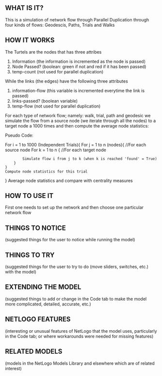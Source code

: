  ## WHAT IS IT?

This is a simulation of network flow through Parallel Duplication through four kinds of flows: Geodescis, Paths, Trials and Walks

## HOW IT WORKS

The Turtels are the nodes that has three attribes
1) Information (the information is incremented as the node is passed)
2) Node Passed? (boolean: green if not and red if it has been passed)
3) temp-count (not used for parallel duplication)

While the links (the edges) have the following three attributes
1) information-flow (this variable is incremented everytime the link is passed)
2) links-passed? (boolean variable)
3) temp-flow (not used for parallel duplication)

For each type of network flow; namely: walk, trial, path and geodesic we simulate the flow from a source node (we iterate through all the nodes) to a target node a 1000 times and then compute the average node statistics:

Pseudo Code:

For i = 1 to 1000 (Independent Trials){
	For j = 1 to n (nodes){  //For each source node
		For k = 1 to n { //For each target node

			Simulate flow i from j to k (when k is reached 'found' = True)
		}
	}
	Compute node statistics for this trial
}
Average node statistics and compare with centrality measures


## HOW TO USE IT

First one needs to set up the network and then choose one particular network flow

## THINGS TO NOTICE

(suggested things for the user to notice while running the model)

## THINGS TO TRY

(suggested things for the user to try to do (move sliders, switches, etc.) with the model)

## EXTENDING THE MODEL

(suggested things to add or change in the Code tab to make the model more complicated, detailed, accurate, etc.)

## NETLOGO FEATURES

(interesting or unusual features of NetLogo that the model uses, particularly in the Code tab; or where workarounds were needed for missing features)

## RELATED MODELS

(models in the NetLogo Models Library and elsewhere which are of related interest)

